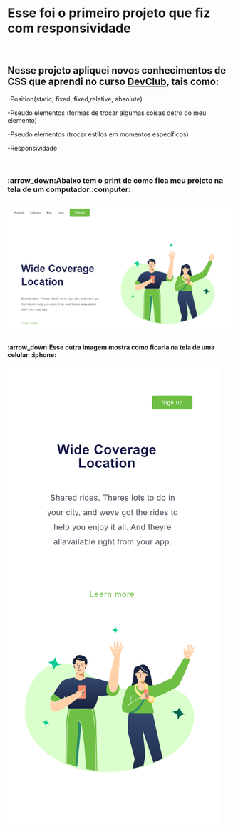 <h1>Esse foi o primeiro projeto que fiz com responsividade</h1>
<br>
<h2>Nesse projeto apliquei novos conhecimentos  de CSS que aprendi  no curso <a href="https://rodolfomori.com.br/devclub">DevClub</a>, tais como:</h2> 
<p>-Position(static, fixed, fixed,relative, absolute)<p/>
<p>-Pseudo elementos (formas de trocar algumas coisas detro do meu elemento)<p/>
<p>-Pseudo elementos (trocar estilos em momentos específicos)<p/>
<p>-Responsividade <p/>
<br>

<h3> :arrow_down:Abaixo tem o print de como fica meu projeto na tela de um computador.:computer: </h3>
<img src="https://github.com/larissasn/Primeiro-projeto-com-responsividade/blob/master/Wide%20Coverage%20Location/img/print%201%20pc.png?raw=true"/>
<br> 
<h4>:arrow_down:Esse outra imagem mostra como ficaria na tela de uma celular. :iphone:</h4>
<img  src="https://github.com/larissasn/Primeiro-projeto-com-responsividade/blob/master/Wide%20Coverage%20Location/img/print%202%20cllr.png?raw=true"/>
